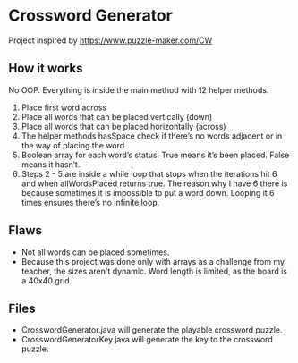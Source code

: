 # Crossword Generator

Project inspired by https://www.puzzle-maker.com/CW

## How it works 

No OOP. Everything is inside the main method with 12 helper methods. 

1. Place first word across
2. Place all words that can be placed vertically (down)
3. Place all words that can be placed horizontally (across)
4. The helper methods hasSpace check if there’s no words adjacent or in the way of placing the word 
5. Boolean array for each word’s status. True means it’s been placed. False means it hasn’t.
6. Steps 2 - 5 are inside a while loop that stops when the iterations hit 6 and when allWordsPlaced returns true. The reason why I have 6 there is because sometimes it is impossible to put a word down. Looping it 6 times ensures there’s no infinite loop.

## Flaws
* Not all words can be placed sometimes. 
* Because this project was done only with arrays as a challenge from my teacher, the sizes aren't dynamic. Word length is limited, as the board is a 40x40 grid. 

## Files

* CrosswordGenerator.java will generate the playable crossword puzzle.
* CrosswordGeneratorKey.java will generate the key to the crossword puzzle. 
